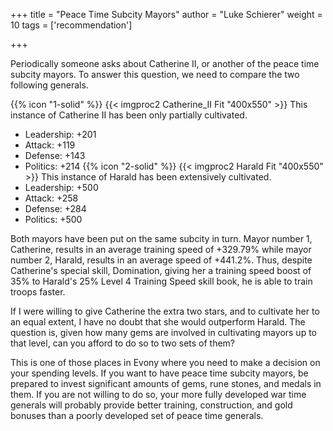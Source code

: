 +++
title = "Peace Time Subcity Mayors"
author = "Luke Schierer"
weight = 10
tags = ['recommendation']

+++

Periodically someone asks about Catherine II, or another of the peace time
subcity mayors.  To answer this question, we need to compare the two following
generals. 

{{% icon "1-solid" %}}
{{< imgproc2 Catherine_II Fit "400x550" >}}
This instance of Catherine II has been only partially cultivated.
* Leadership: +201
* Attack: +119
* Defense: +143
* Politics: +214
{{% icon "2-solid" %}}
{{< imgproc2 Harald Fit "400x550" >}}
This instance of Harald has been extensively cultivated.
* Leadership: +500
* Attack: +258
* Defense: +284
* Politics: +500

Both mayors have been put on the same subcity in turn.  Mayor number 1,
Catherine, results in an average training speed of +329.79% while mayor number
2, Harald, results in an average speed of +441.2%.  Thus, despite Catherine's
special skill, Domination, giving her a training speed boost of 35% to Harald's
25% Level 4 Training Speed skill book, he is able to train troops faster.

If I were willing to give Catherine the extra two stars, and to cultivate her
to an equal extent, I have no doubt that she would outperform Harald.  The
question is, given how many gems are involved in cultivating mayors up to that
level, can you afford to do so to two sets of them?

This is one of those places in Evony where you need to make a decision on your
spending levels.  If you want to have peace time subcity mayors, be prepared to
invest significant amounts of gems, rune stones, and medals in them.  If you
are not willing to do so, your more fully developed war time generals will
probably provide better training, construction, and gold bonuses than a poorly
developed set of peace time generals. 
